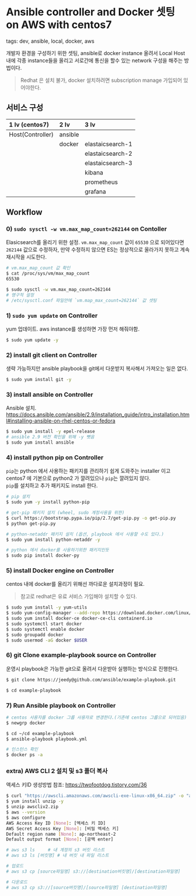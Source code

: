 # Ansible controller and Docker 셋팅 on AWS with centos7
tags: dev, ansible, local, docker, aws

개발자 환경을 구성하기 위한 셋팅, ansible로 docker instance 올려서 Local Host 내에 각종  instance들을 올리고 서로간에 통신을 할수 있는 network 구성을 해주는 방법이다.

> Redhat 은 설치 불가, docker 설치하려면 subscription manage 가입되어 있어야한다.

## 서비스 구성
1 lv (centos7) | 2 lv | 3 lv
|:--|:--|:--|
| Host(Controller) | ansible | |
| | docker | elastaicsearch-1 |
| | | elastaicsearch-2 |
| | | elastaicsearch-3 |
| | | kibana |
| | | prometheus |
| | | grafana |

## Workflow

### 0) `sudo sysctl -w vm.max_map_count=262144` on Contoller
Elasicsearch를 올리기 위한 설정. `vm.max_map_count` 값이 `65530` 으로 되어있다면 `262144` 값으로 수정하자, 만약 수정하지 않으면 ES는 정상적으로 올라가지 못하고 계속 재시작을 시도한다.

```bash
# vm.max_map_count 값 확인
$ cat /proc/sys/vm/max_map_count
65530

$ sudo sysctl -w vm.max_map_count=262144
# 영구적 설정
# /etc/sysctl.conf 파일안에 `vm.map_max_count=262144` 값 셋팅
```

### 1) `sudo yum update` on Controller
yum 업데이트. aws instance를 생성하면 가장 먼저 해줘야함.

```bash
$ sudo yum update -y
```

### 2) install git client on Controller
생략 가능하지만 ansible playbook을 git에서 다운받지 복사해서 가져오는 일은 없다.

```bash
$ sudo yum install git -y
```

### 3) install ansible on Controller
Ansible 설치. 
https://docs.ansible.com/ansible/2.9/installation_guide/intro_installation.html#installing-ansible-on-rhel-centos-or-fedora

```bash 
$ sudo yum install -y epel-release
# ansible 2.9 버전 확인을 위해 -y 뺏음
$ sudo yum install ansible
```

### 4) install python pip on Controller
`pip`는 python 에서 사용하는 패키지를 관리하기 쉽게 도와주는 installer 이고 centos7 에 기본으로 python2 가 깔려있으나 `pip`는 깔려있지 않다.   
`pip`를 설치하고 추가 패키지도 install 한다.

```bash
# pip 설치
$ sudo yum -y install python-pip

# get-pip 패키지 설치 (wheel, sudo 계정사용을 위한)
$ curl https://bootstrap.pypa.io/pip/2.7/get-pip.py -o get-pip.py
$ python get-pip.py

# python-netaddr 패키지 설치 (옵션, playbook 에서 사용할 수도 있다.)
$ sudo yum install python-netaddr -y

# python 에서 docker를 사용하기위한 패키지인듯
$ sudo pip install docker-py
```

### 5) install Docker engine on Controller
centos 내에 docker를 올리기 위해선 까다로운 설치과정이 필요.
> 참고로 redhat은 유료 서비스 가입해야 설치할 수 있다.

```bash
$ sudo yum install -y yum-utils
$ sudo yum-config-manager --add-repo https://download.docker.com/linux/centos/docker-ce.repo
$ sudo yum install docker-ce docker-ce-cli containerd.io
$ sudo systemctl start docker
$ sudo systemctl enable docker
$ sudo groupadd docker
$ sudo usermod -aG docker $USER
```

### 6) git Clone example-playbook source on Controller
운영시 playbook은 가능한 git으로 올려서 다운받아 실행하는 방식으로 진행한다.

```bash
$ git clone https://jeedy@github.com/ansible/example-playbook.git

$ cd example-playbook
```

### 7) Run Ansible playbook on Controller
```bash
# centos 사용자를 docker 그룹 사용자로 변경한다.(기존에 centos 그룹으로 되어있음) 
$ newgrp docker

$ cd ~/cd example-playbook
$ ansible-playbook playbook.yml

# 인스턴스 확인
$ docker ps -a
```

### extra) AWS CLI 2 설치 및 s3 폴더 복사
액세스 키ID 생성방법 참조: https://twofootdog.tistory.com/36

```bash
$ curl "https://awscli.amazonaws.com/awscli-exe-linux-x86_64.zip" -o "awscliv2.zip"
$ yum install unzip -y
$ unzip awscliv2.zip
$ aws --version
$ aws configure
AWS Access Key ID [None]: [엑세스 키 ID]
AWS Secret Access Key [None]: [비밀 엑세스 키]
Default region name [None]: ap-northeast-2
Default output format [None]: [공백 enter]

# aws s3 ls   	# 내 계정의 s3 버킷 리스트
# aws s3 ls [버킷명] # 내 버킷 내 파일 리스트

# 업로드
# aws s3 cp [source파일명] s3://[destination버킷명]/[destination파일명]

# 다운로드 
# aws s3 cp s3://[source버킷명]/[source파일명] [destination파일명] 

```